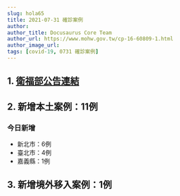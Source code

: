 ```yaml
---
slug: hola65
title: 2021-07-31 確診案例
author: 
author_title: Docusaurus Core Team
author_url: https://www.mohw.gov.tw/cp-16-60809-1.html
author_image_url: 
tags: [covid-19, 0731 確診案例]
---
```


## 1. [衛福部公告連結](https://www.cdc.gov.tw/Bulletin/Detail/ovL3vbjOz8jdlIqsfzUnFg?typeid=9)

## 2. 新增本土案例：11例

### 今日新增
* 新北市：6例
* 臺北市：4例
* 嘉義縣：1例

## 3. 新增境外移入案例：1例

